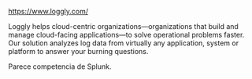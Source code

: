 https://www.loggly.com/

Loggly helps cloud-centric organizations—organizations that build and manage cloud-facing applications—to solve operational problems faster. Our solution analyzes log data from virtually any application, system or platform to answer your burning questions.

Parece competencia de Splunk.
